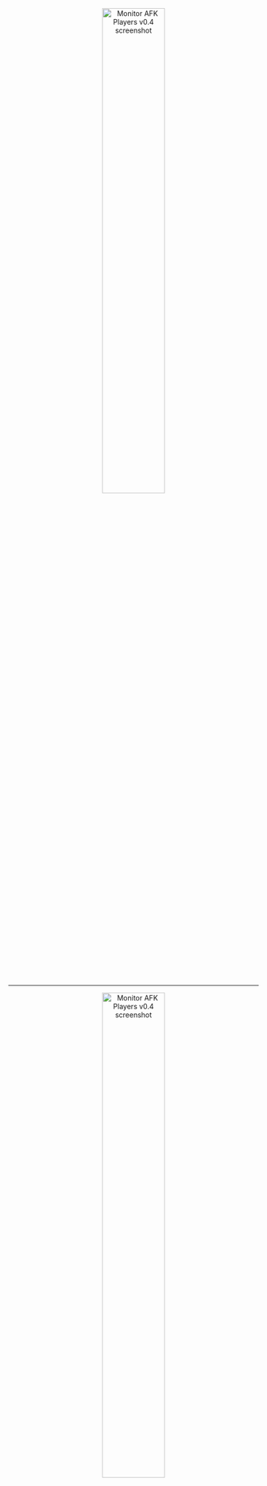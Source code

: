 <div align="center">
  <img src="https://github.com/Illegal-Services/monitorAfkPlayers-lua/assets/62464560/92be1849-a557-45b5-92a5-e1c42a8eb608" alt="Monitor AFK Players v0.4 screenshot" style="width: 50%;">
</div>

<hr>

<div align="center">
  <img src="https://github.com/Illegal-Services/monitorAfkPlayers-lua/assets/62464560/52ba140a-7ee2-4328-9adc-a01e28acf46c" alt="Monitor AFK Players v0.4 screenshot" style="width: 50%;">
</div>
